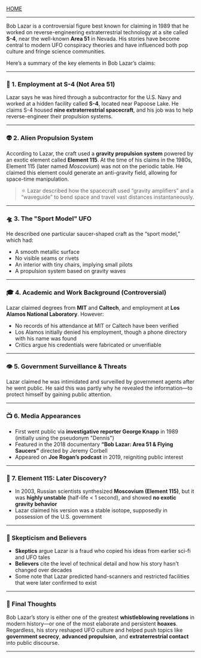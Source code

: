 [HOME](/README.md)    

---    

Bob Lazar is a controversial figure best known for claiming in 1989 that he worked on reverse-engineering extraterrestrial technology at a site called **S-4**, near the well-known **Area 51** in Nevada. His stories have become central to modern UFO conspiracy theories and have influenced both pop culture and fringe science communities.

Here’s a summary of the key elements in Bob Lazar’s claims:

---

### 🔧 1. **Employment at S-4 (Not Area 51)**

Lazar says he was hired through a subcontractor for the U.S. Navy and worked at a hidden facility called **S-4**, located near Papoose Lake. He claims S-4 housed **nine extraterrestrial spacecraft**, and his job was to help reverse-engineer their propulsion systems.

---

### 👽 2. **Alien Propulsion System**

According to Lazar, the craft used a **gravity propulsion system** powered by an exotic element called **Element 115**. At the time of his claims in the 1980s, Element 115 (later named *Moscovium*) was not on the periodic table. He claimed this element could generate an anti-gravity field, allowing for space-time manipulation.

> ⚛️ Lazar described how the spacecraft used “gravity amplifiers” and a “waveguide” to bend space and travel vast distances instantaneously.

---

### 🛸 3. **The "Sport Model" UFO**

He described one particular saucer-shaped craft as the “sport model,” which had:

* A smooth metallic surface
* No visible seams or rivets
* An interior with tiny chairs, implying small pilots
* A propulsion system based on gravity waves

---

### 🎓 4. **Academic and Work Background (Controversial)**

Lazar claimed degrees from **MIT** and **Caltech**, and employment at **Los Alamos National Laboratory**. However:

* No records of his attendance at MIT or Caltech have been verified
* Los Alamos initially denied his employment, though a phone directory with his name was found
* Critics argue his credentials were fabricated or unverifiable

---

### 👁️ 5. **Government Surveillance & Threats**

Lazar claimed he was intimidated and surveilled by government agents after he went public. He said this was partly why he revealed the information—to protect himself by gaining public attention.

---

### 📺 6. **Media Appearances**

* First went public via **investigative reporter George Knapp** in 1989 (initially using the pseudonym "Dennis")
* Featured in the 2018 documentary **“Bob Lazar: Area 51 & Flying Saucers”** directed by Jeremy Corbell
* Appeared on **Joe Rogan’s podcast** in 2019, reigniting public interest

---

### 🧪 7. **Element 115: Later Discovery?**

* In 2003, Russian scientists synthesized **Moscovium (Element 115)**, but it was **highly unstable** (half-life < 1 second), and showed **no exotic gravity behavior**
* Lazar claimed his version was a stable isotope, supposedly in possession of the U.S. government

---

### 🔎 Skepticism and Believers

* **Skeptics** argue Lazar is a fraud who copied his ideas from earlier sci-fi and UFO tales
* **Believers** cite the level of technical detail and how his story hasn't changed over decades
* Some note that Lazar predicted hand-scanners and restricted facilities that were later confirmed to exist

---

### 🧩 Final Thoughts

Bob Lazar’s story is either one of the greatest **whistleblowing revelations** in modern history—or one of the most elaborate and persistent **hoaxes**. Regardless, his story reshaped UFO culture and helped push topics like **government secrecy**, **advanced propulsion**, and **extraterrestrial contact** into public discourse.

---

